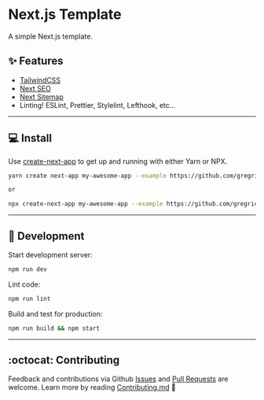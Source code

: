 # Next.js Template

A simple Next.js template.

## ✨ Features

- [TailwindCSS](https://tailwindcss.com/)
- [Next SEO](https://github.com/garmeeh/next-seo)
- [Next Sitemap](https://github.com/iamvishnusankar/next-sitemap)
- Linting! ESLint, Prettier, Stylelint, Lefthook, etc...

---

## 💻 Install

Use [create-next-app](https://www.npmjs.com/package/create-next-app) to get up and running with either Yarn or NPX.

```bash
yarn create next-app my-awesome-app --example https://github.com/gregrickaby/nextjs-template

or

npx create-next-app my-awesome-app --example https://github.com/gregrickaby/nextjs-template
```

---

## 🚀 Development

Start development server:

```bash
npm run dev
```

Lint code:

```bash
npm run lint
```

Build and test for production:

```bash
npm run build && npm start
```

---

## :octocat: Contributing

Feedback and contributions via Github [Issues](https://github.com/gregrickaby/nextjs-template/issues) and [Pull Requests](https://github.com/gregrickaby/nextjs-template/pulls) are welcome. Learn more by reading [Contributing.md](https://github.com/gregrickaby/nextjs-template/blob/main/CONTRIBUTING.md) 🍻
